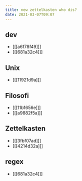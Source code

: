 ```yaml
---
title: new zettelkasten who dis?
date: 2021-03-07T09:07
---
```


## dev

- [[[a6f78f49]]]
- [[[681a32c4]]]


## Unix

- [[[11921d9a]]]

## Filosofi

- [[[11b1656e]]]
- [[[a9882f5a]]]


## Zettelkasten

- [[[3fbf07ad]]]
- [[[4214d32a]]]


## regex

- [[[681a32c4]]]
